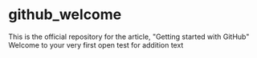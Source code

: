 # github_welcome
This is the official repository for the article, "Getting started with GitHub" Welcome to your very first open
test for addition text
